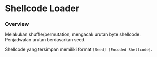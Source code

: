 # Shellcode Loader

### Overview

Melakukan shuffle/permutation, mengacak urutan byte shellcode. Penjadwalan urutan berdasarkan seed.

Shellcode yang tersimpan memiliki format `[Seed] [Encoded Shellcode]`.
